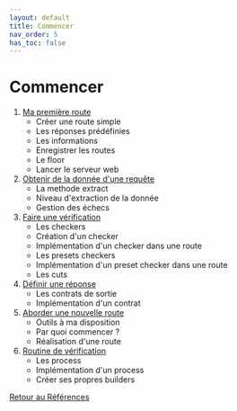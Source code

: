 ```yaml
---
layout: default
title: Commencer
nav_order: 5
has_toc: false
---
```


# Commencer

1. [Ma première route](./first-route)
    - Créer une route simple
    - Les réponses prédéfinies
    - Les informations
    - Enregistrer les routes
    - Le floor
    - Lancer le serveur web
2. [Obtenir de la donnée d'une requête](./getting-data-from-request)
    - La methode extract
    - Niveau d'extraction de la donnée
    - Gestion des échecs
3. [Faire une vérification](./do-check)
    - Les checkers
    - Création d'un checker
    - Implémentation d'un checker dans une route
    - Les presets checkers
    - Implémentation d'un preset checker dans une route
    - Les cuts
4. [Définir une réponse](./define-response)
    - Les contrats de sortie
    - Implémentation d'un contrat
5. [Aborder une nouvelle route](./how-to-approach-new-road)
    - Outils à ma disposition
    - Par quoi commencer ?
    - Réalisation d'une route
6. [Routine de vérification](./verification-routine)
    - Les process
    - Implémentation d'un process
    - Créer ses propres builders

[Retour au Références](..)